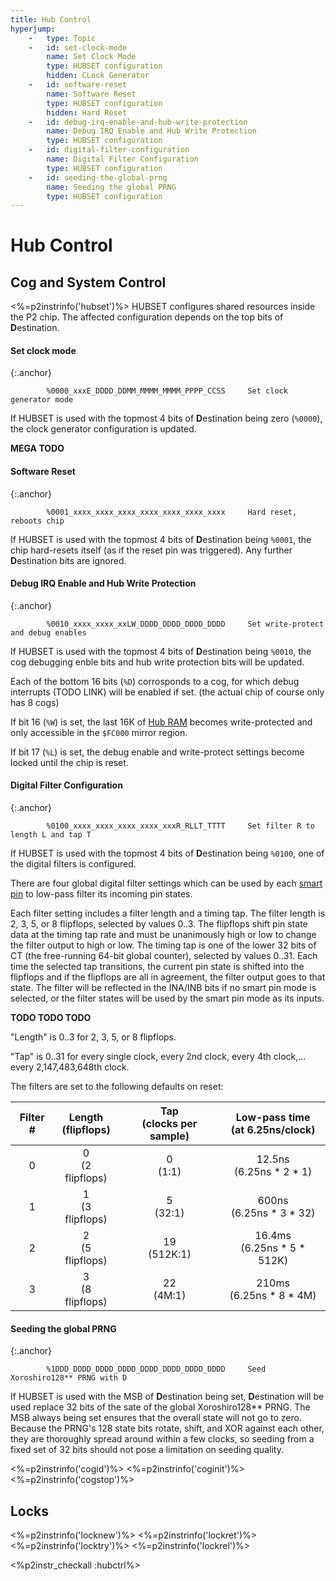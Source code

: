 ```yaml
---
title: Hub Control
hyperjump:
    -   type: Topic
    -   id: set-clock-mode
        name: Set Clock Mode
        type: HUBSET configuration
        hidden: CLock Generator
    -   id: software-reset
        name: Software Reset
        type: HUBSET configuration
        hidden: Hard Reset
    -   id: debug-irq-enable-and-hub-write-protection
        name: Debug IRQ Enable and Hub Write Protection
        type: HUBSET configuration
    -   id: digital-filter-configuration
        name: Digital Filter Configuration
        type: HUBSET configuration
    -   id: seeding-the-global-prng
        name: Seeding the global PRNG
        type: HUBSET configuration
---
```


# Hub Control

## Cog and System Control

<%=p2instrinfo('hubset')%>
HUBSET configures shared resources inside the P2 chip. The affected configuration depends on the top bits of **D**estination.

#### Set clock mode
{:.anchor}
~~~
        %0000_xxxE_DDDD_DDMM_MMMM_MMMM_PPPP_CCSS     Set clock generator mode
~~~
If HUBSET is used with the topmost 4 bits of **D**estination being zero (`%0000`), the clock generator configuration is updated.

**MEGA TODO**

#### Software Reset
{:.anchor}
~~~
        %0001_xxxx_xxxx_xxxx_xxxx_xxxx_xxxx_xxxx     Hard reset, reboots chip
~~~
If HUBSET is used with the topmost 4 bits of **D**estination being `%0001`, the chip hard-resets itself (as if the reset pin was triggered). Any further **D**estination bits are ignored.

#### Debug IRQ Enable and Hub Write Protection
{:.anchor}
~~~
        %0010_xxxx_xxxx_xxLW_DDDD_DDDD_DDDD_DDDD     Set write-protect and debug enables
~~~
If HUBSET is used with the topmost 4 bits of **D**estination being `%0010`, the cog debugging enble bits and hub write protection bits will be updated. 

Each of the bottom 16 bits (`%D`) corrosponds to a cog, for which debug interrupts (TODO LINK) will be enabled if set. (the actual chip of course only has 8 cogs)

If bit 16 (`%W`) is set, the last 16K of [Hub RAM](hubmem.html) becomes write-protected and only accessible in the `$FC000` mirror region.

If bit 17 (`%L`) is set, the debug enable and write-protect settings become locked until the chip is reset.

#### Digital Filter Configuration
{:.anchor}
~~~
        %0100_xxxx_xxxx_xxxx_xxxx_xxxR_RLLT_TTTT     Set filter R to length L and tap T
~~~
If HUBSET is used with the topmost 4 bits of **D**estination being `%0100`, one of the digital filters is configured.

There are four global digital filter settings which can be used by each [smart pin](pin.html) to low-pass filter its incoming pin states.

Each filter setting includes a filter length and a timing tap. The filter length is 2, 3, 5, or 8 flipflops, selected by values 0..3. The flipflops shift pin state data at the timing tap rate and must be unanimously high or low to change the filter output to high or low. The timing tap is one of the lower 32 bits of CT (the free-running 64-bit global counter), selected by values 0..31. Each time the selected tap transitions, the current pin state is shifted into the flipflops and if the flipflops are all in agreement, the filter output goes to that state. The filter will be reflected in the INA/INB bits if no smart pin mode is selected, or the filter states will be used by the smart pin mode as its inputs.

**TODO TODO TODO**

"Length" is 0..3 for 2, 3, 5, or 8 flipflops.

"Tap" is 0..31 for every single clock, every 2nd clock, every 4th clock,... every 2,147,483,648th clock.


The filters are set to the following defaults on reset:

|Filter #|Length<br>(flipflops)|Tap<br>(clocks per sample)|Low-pass time<br>(at 6.25ns/clock)|
|:-:|:-:|:-:|:-:|
|0|0<br>(2 flipflops)|0<br>(1:1)|12.5ns<br>(6.25ns * 2 * 1)|
|1|1<br>(3 flipflops)|5<br>(32:1)|600ns<br>(6.25ns * 3 * 32)|
|2|2<br>(5 flipflops)|19<br>(512K:1)|16.4ms<br>(6.25ns * 5 * 512K)|
|3|3<br>(8 flipflops)|22<br>(4M:1)|210ms<br>(6.25ns * 8 * 4M)|


#### Seeding the global PRNG
{:.anchor}
~~~
        %1DDD_DDDD_DDDD_DDDD_DDDD_DDDD_DDDD_DDDD     Seed Xoroshiro128** PRNG with D
~~~
If HUBSET is used with the MSB of **D**estination being set, **D**estination will be used replace 32 bits of the sate of the global Xoroshiro128\*\* PRNG. The MSB always being set ensures that the overall state will not go to zero. Because the PRNG's 128 state bits rotate, shift, and XOR against each other, they are thoroughly spread around within a few clocks, so seeding from a fixed set of 32 bits should not pose a limitation on seeding quality.


<%=p2instrinfo('cogid')%>
<%=p2instrinfo('coginit')%>
<%=p2instrinfo('cogstop')%>

## Locks

<%=p2instrinfo('locknew')%>
<%=p2instrinfo('lockret')%>
<%=p2instrinfo('locktry')%>
<%=p2instrinfo('lockrel')%>


<%p2instr_checkall :hubctrl%>

